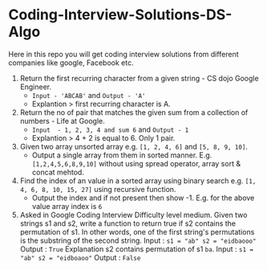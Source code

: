 # Coding-Interview-Solutions-DS-Algo
Here in this repo you will get coding interview solutions from different companies like google, Facebook etc.

1. Return the first recurring character from a given string - CS dojo Google Engineer.
	 - `Input - 'ABCAB'` and `Output - 'A'`
   - Explantion > first recurring character is A.
2. Return the no of pair that matches the given sum from a collection of numbers -  Life at Google.
   - `Input  - 1, 2, 3, 4 and sum 6` and `Output - 1`
   - Explantion > 4 + 2 is equal to 6. Only 1 pair.
3. Given two array unsorted array e.g. `[1, 2, 4, 6]` and `[5, 8, 9, 10]`.
   - Output a single array from them in sorted manner. E.g. `[1,2,4,5,6,8,9,10]` without using spread operator, array sort & concat mehtod.
4. Find the index of an value in a sorted array using binary search e.g. `[1, 4, 6, 8, 10, 15, 27]` using recursive function.
   - Output the index and if not present then show -1. E.g. for the above value array index is `6`
5. Asked in Google Coding Interview Difficulty level medium. Given two strings s1 and s2, write a function to return true if s2 contains the permutation of s1. In other words, one of the first string's permutations is the substring of the second string. Input : `s1 = "ab" s2 = "eidbaooo"` Output : `True` Explanation s2 contains permutation of s1 `ba`. Input : `s1 = "ab" s2 = "eidboaoo"` Output : `False`

